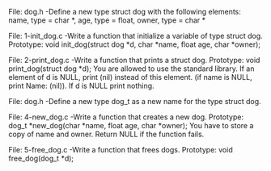File: dog.h -Define a new type struct dog with the following elements: name, type = char *, age, type = float, owner, type = char *

File: 1-init_dog.c -Write a function that initialize a variable of type struct dog. Prototype: void init_dog(struct dog *d, char *name, float age, char *owner);

File: 2-print_dog.c -Write a function that prints a struct dog. Prototype: void print_dog(struct dog *d); You are allowed to use the standard library. If an element of d is NULL, print (nil) instead of this element. (if name is NULL, print Name: (nil)). If d is NULL print nothing.

File: dog.h -Define a new type dog_t as a new name for the type struct dog.

File: 4-new_dog.c -Write a function that creates a new dog. Prototype: dog_t *new_dog(char *name, float age, char *owner); You have to store a copy of name and owner. Return NULL if the function fails.

File: 5-free_dog.c -Write a function that frees dogs. Prototype: void free_dog(dog_t *d);

